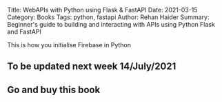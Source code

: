 Title: WebAPIs with Python using Flask & FastAPI
Date: 2021-03-15
Category: Books
Tags: python, fastapi
Author: Rehan Haider
Summary: Beginner's guide to building and interacting with APIs using Python Flask and FastAPI


This is how you initialise Firebase in Python
## To be updated next week 14/July/2021
## Go and buy this book